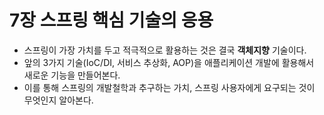 # 7장 스프링 핵심 기술의 응용
- 스프링이 가장 가치를 두고 적극적으로 활용하는 것은 결국 **객체지향** 기술이다.
- 앞의 3가지 기술(IoC/DI, 서비스 추상화, AOP)을 애플리케이션 개발에 활용해서 새로운 기능을 만들어본다.
- 이를 통해 스프링의 개발철학과 추구하는 가치, 스프링 사용자에게 요구되는 것이 무엇인지 알아본다.

